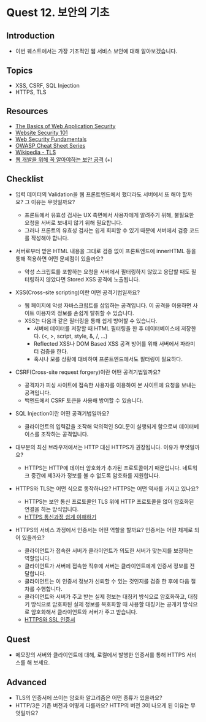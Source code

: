 # Quest 12. 보안의 기초

## Introduction

- 이번 퀘스트에서는 가장 기초적인 웹 서비스 보안에 대해 알아보겠습니다.

## Topics

- XSS, CSRF, SQL Injection
- HTTPS, TLS

## Resources

- [The Basics of Web Application Security](https://martinfowler.com/articles/web-security-basics.html)
- [Website Security 101](https://spyrestudios.com/web-security-101/)
- [Web Security Fundamentals](https://www.shopify.com.ng/partners/blog/web-security-2018)
- [OWASP Cheat Sheet Series](https://cheatsheetseries.owasp.org/)
- [Wikipedia - TLS](https://en.wikipedia.org/wiki/Transport_Layer_Security)
- [웹 개발을 위해 꼭 알아야하는 보안 공격](https://kciter.so/posts/basic-web-hacking) (+)

## Checklist

- 입력 데이터의 Validation을 웹 프론트엔드에서 했더라도 서버에서 또 해야 할까요? 그 이유는 무엇일까요?

  - 프론트에서 유효성 검사는 UX 측면에서 사용자에게 알려주기 위해, 불필요한 요청을 서버로 보내지 않기 위해 필요합니다.
  - 그러나 프론트의 유효성 검사는 쉽게 회피할 수 있기 때문에 서버에서 검증 코드를 작성해야 합니다.

- 서버로부터 받은 HTML 내용을 그대로 검증 없이 프론트엔드에 innerHTML 등을 통해 적용하면 어떤 문제점이 있을까요?

  - 악성 스크립트를 포함하는 요청을 서버에서 필터링하지 않았고 응답할 때도 필터링하지 않았다면 Stored XSS 공격에 노출됩니다.

- XSS(Cross-site scripting)이란 어떤 공격기법일까요?

  - 웹 페이지에 악성 자바스크립트를 삽입하는 공격입니다. 이 공격을 이용하면 사이트 이용자의 정보를 손쉽게 탈취할 수 있습니다.
  - XSS는 다음과 같은 필터링을 통해 쉽게 방어할 수 있습니다.
    - 서버에 데이터를 저장할 때 HTML 필터링을 한 후 데이터베이스에 저장한다. (<, >, script, style, &, /, ...)
    - Reflected XSS나 DOM Based XSS 공격 방어를 위해 서버에서 파라미터 검증을 한다.
    - 혹시나 모를 상황에 대비하여 프론트엔드에서도 필터링이 필요하다.

- CSRF(Cross-site request forgery)이란 어떤 공격기법일까요?

  - 공격자가 피싱 사이트에 접속한 사용자를 이용하여 본 사이트에 요청을 보내는 공격입니다.
  - 백엔드에서 CSRF 토큰을 사용해 방어할 수 있습니다.

- SQL Injection이란 어떤 공격기법일까요?

  - 클라이언트의 입력값을 조작해 악의적인 SQL문이 실행되게 함으로써 데이터베이스를 조작하는 공격입니다.

- 대부분의 최신 브라우저에서는 HTTP 대신 HTTPS가 권장됩니다. 이유가 무엇일까요?

  - HTTPS는 HTTP에 데이터 암호화가 추가된 프로토콜이기 때문입니다. 네트워크 중간에 제3자가 정보를 볼 수 없도록 암호화를 지원합니다.

- HTTPS와 TLS는 어떤 식으로 동작하나요? HTTPS는 어떤 역사를 가지고 있나요?

  - HTTPS는 보안 통신 프로토콜인 TLS 위에 HTTP 프로토콜을 얹어 암호화된 연결을 하는 방식입니다.
  - [HTTPS 통신과정 쉽게 이해하기](https://aws-hyoh.tistory.com/entry/HTTPS-%ED%86%B5%EC%8B%A0%EA%B3%BC%EC%A0%95-%EC%89%BD%EA%B2%8C-%EC%9D%B4%ED%95%B4%ED%95%98%EA%B8%B0-3SSL-Handshake)

- HTTPS의 서비스 과정에서 인증서는 어떤 역할을 할까요? 인증서는 어떤 체계로 되어 있을까요?

  - 클라이언트가 접속한 서버가 클라이언트가 의도한 서버가 맞는지를 보장하는 역할입니다.
  - 클라이언트가 서버에 접속한 직후에 서버는 클라이언트에게 인증서 정보를 전달합니다.
  - 클라이언트는 이 인증서 정보가 신뢰할 수 있는 것인지를 검증 한 후에 다음 절차를 수행합니다.
  - 클라이언트와 서버가 주고 받는 실제 정보는 대칭키 방식으로 암호화하고, 대칭키 방식으로 암호화된 실제 정보를 복호화할 때 사용할 대칭키는 공개키 방식으로 암호화해서 클라이언트와 서버가 주고 받습니다.
  - [HTTPS와 SSL 인증서](https://opentutorials.org/course/228/4894)

## Quest

- 메모장의 서버와 클라이언트에 대해, 로컬에서 발행한 인증서를 통해 HTTPS 서비스를 해 보세요.

## Advanced

- TLS의 인증서에 쓰이는 암호화 알고리즘은 어떤 종류가 있을까요?
- HTTP/3은 기존 버전과 어떻게 다를까요? HTTP의 버전 3이 나오게 된 이유는 무엇일까요?
